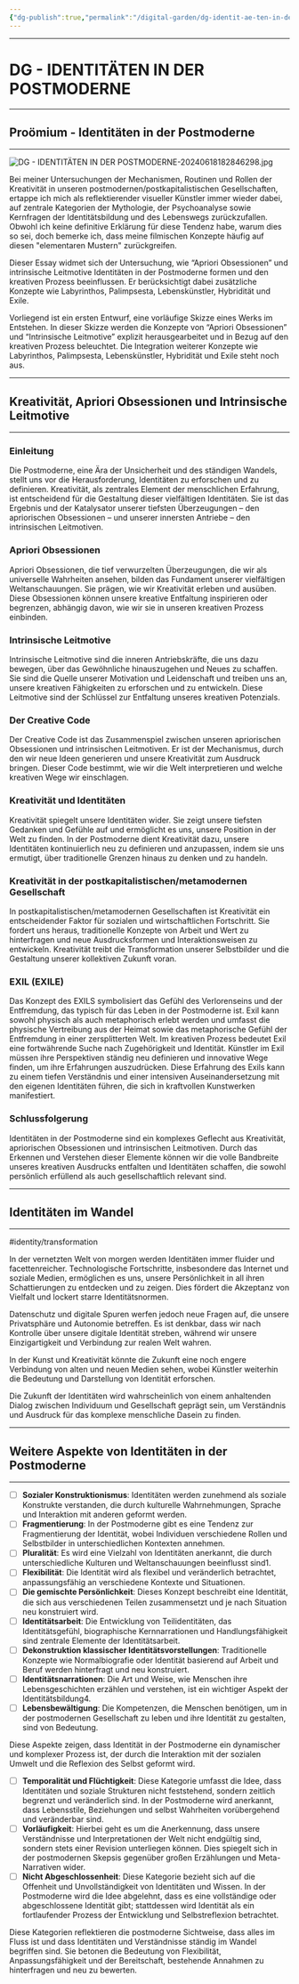 ```yaml
---
{"dg-publish":true,"permalink":"/digital-garden/dg-identit-ae-ten-in-der-postmoderne/","title":"DG - IDENTITÄTEN IN DER POSTMODERNE","tags":["postmodernism","Postmoderne","PaulAuster/identities","DG2024AD07"]}
---
```



----
# DG - IDENTITÄTEN IN DER POSTMODERNE
----
## Proömium - Identitäten in der Postmoderne
---


![DG - IDENTITÄTEN IN DER POSTMODERNE-20240618182846298.jpg](/img/user/999%20attachements/DG%20-%20IDENTIT%C3%84TEN%20IN%20DER%20POSTMODERNE-20240618182846298.jpg)

Bei meiner Untersuchungen der Mechanismen, Routinen und Rollen der Kreativität in unseren postmodernen/postkapitalistischen Gesellschaften, ertappe ich mich als reflektierender visueller Künstler  immer wieder dabei, auf zentrale Kategorien der Mythologie, der Psychoanalyse sowie Kernfragen der Identitätsbildung und des Lebenswegs zurückzufallen. Obwohl ich keine definitive Erklärung für diese Tendenz habe, warum dies so sei, doch bemerke ich, dass meine filmischen Konzepte häufig auf diesen "elementaren Mustern" zurückgreifen.

Dieser Essay widmet sich der Untersuchung, wie “Apriori Obsessionen” und intrinsische Leitmotive Identitäten in der Postmoderne formen und den kreativen Prozess beeinflussen. Er berücksichtigt dabei zusätzliche Konzepte wie Labyrinthos, Palimpsesta, Lebenskünstler, Hybridität und Exile.

Vorliegend ist ein ersten Entwurf, eine vorläufige Skizze eines Werks im Entstehen. In dieser Skizze werden die Konzepte von “Apriori Obsessionen” und “Intrinsische Leitmotive”  explizit herausgearbeitet und in Bezug auf den kreativen Prozess beleuchtet. Die Integration weiterer Konzepte wie Labyrinthos, Palimpsesta, Lebenskünstler, Hybridität und Exile steht noch aus.


---

## Kreativität, Apriori Obsessionen und Intrinsische Leitmotive
---

### Einleitung

Die Postmoderne, eine Ära der Unsicherheit und des ständigen Wandels, stellt uns vor die Herausforderung, Identitäten zu erforschen und zu definieren. Kreativität, als zentrales Element der menschlichen Erfahrung, ist entscheidend für die Gestaltung dieser vielfältigen Identitäten. Sie ist das Ergebnis und der Katalysator unserer tiefsten Überzeugungen – den apriorischen Obsessionen – und unserer innersten Antriebe – den intrinsischen Leitmotiven.

### Apriori Obsessionen

Apriori Obsessionen, die tief verwurzelten Überzeugungen, die wir als universelle Wahrheiten ansehen, bilden das Fundament unserer vielfältigen Weltanschauungen. Sie prägen, wie wir Kreativität erleben und ausüben. Diese Obsessionen können unsere kreative Entfaltung inspirieren oder begrenzen, abhängig davon, wie wir sie in unseren kreativen Prozess einbinden.

### Intrinsische Leitmotive

Intrinsische Leitmotive sind die inneren Antriebskräfte, die uns dazu bewegen, über das Gewöhnliche hinauszugehen und Neues zu schaffen. Sie sind die Quelle unserer Motivation und Leidenschaft und treiben uns an, unsere kreativen Fähigkeiten zu erforschen und zu entwickeln. Diese Leitmotive sind der Schlüssel zur Entfaltung unseres kreativen Potenzials.

### Der Creative Code 

Der Creative Code ist das Zusammenspiel zwischen unseren apriorischen Obsessionen und intrinsischen Leitmotiven. Er ist der Mechanismus, durch den wir neue Ideen generieren und unsere Kreativität zum Ausdruck bringen. Dieser Code bestimmt, wie wir die Welt interpretieren und welche kreativen Wege wir einschlagen.

### Kreativität und Identitäten

Kreativität spiegelt unsere Identitäten wider. Sie zeigt unsere tiefsten Gedanken und Gefühle auf und ermöglicht es uns, unsere Position in der Welt zu finden. In der Postmoderne dient Kreativität dazu, unsere Identitäten kontinuierlich neu zu definieren und anzupassen, indem sie uns ermutigt, über traditionelle Grenzen hinaus zu denken und zu handeln.

### Kreativität in der postkapitalistischen/metamodernen Gesellschaft

In postkapitalistischen/metamodernen Gesellschaften ist Kreativität ein entscheidender Faktor für sozialen und wirtschaftlichen Fortschritt. Sie fordert uns heraus, traditionelle Konzepte von Arbeit und Wert zu hinterfragen und neue Ausdrucksformen und Interaktionsweisen zu entwickeln. Kreativität treibt die Transformation unserer Selbstbilder und die Gestaltung unserer kollektiven Zukunft voran.

### EXIL (EXILE)

Das Konzept des EXILS symbolisiert das Gefühl des Verlorenseins und der Entfremdung, das typisch für das Leben in der Postmoderne ist. Exil kann sowohl physisch als auch metaphorisch erlebt werden und umfasst die physische Vertreibung aus der Heimat sowie das metaphorische Gefühl der Entfremdung in einer zersplitterten Welt. Im kreativen Prozess bedeutet Exil eine fortwährende Suche nach Zugehörigkeit und Identität. Künstler im Exil müssen ihre Perspektiven ständig neu definieren und innovative Wege finden, um ihre Erfahrungen auszudrücken. Diese Erfahrung des Exils kann zu einem tiefen Verständnis und einer intensiven Auseinandersetzung mit den eigenen Identitäten führen, die sich in kraftvollen Kunstwerken manifestiert.

### Schlussfolgerung

Identitäten in der Postmoderne sind ein komplexes Geflecht aus Kreativität, apriorischen Obsessionen und intrinsischen Leitmotiven. Durch das Erkennen und Verstehen dieser Elemente können wir die volle Bandbreite unseres kreativen Ausdrucks entfalten und Identitäten schaffen, die sowohl persönlich erfüllend als auch gesellschaftlich relevant sind.



---


## Identitäten im Wandel
---

#identity/transformation 

In der vernetzten Welt von morgen werden Identitäten immer fluider und facettenreicher. Technologische Fortschritte, insbesondere das Internet und soziale Medien, ermöglichen es uns, unsere Persönlichkeit in all ihren Schattierungen zu entdecken und zu zeigen. Dies fördert die Akzeptanz von Vielfalt und lockert starre Identitätsnormen.

Datenschutz und digitale Spuren werfen jedoch neue Fragen auf, die unsere Privatsphäre und Autonomie betreffen. Es ist denkbar, dass wir nach Kontrolle über unsere digitale Identität streben, während wir unsere Einzigartigkeit und Verbindung zur realen Welt wahren.

In der Kunst und Kreativität könnte die Zukunft eine noch engere Verbindung von alten und neuen Medien sehen, wobei Künstler weiterhin die Bedeutung und Darstellung von Identität erforschen.

Die Zukunft der Identitäten wird wahrscheinlich von einem anhaltenden Dialog zwischen Individuum und Gesellschaft geprägt sein, um Verständnis und Ausdruck für das komplexe menschliche Dasein zu finden.



---
## Weitere Aspekte von Identitäten in der Postmoderne
---

- [ ] **Sozialer Konstruktionismus**: Identitäten werden zunehmend als soziale Konstrukte verstanden, die durch kulturelle Wahrnehmungen, Sprache und Interaktion mit anderen geformt werden.
- [ ] **Fragmentierung**: In der Postmoderne gibt es eine Tendenz zur Fragmentierung der Identität, wobei Individuen verschiedene Rollen und Selbstbilder in unterschiedlichen Kontexten annehmen.
- [ ] **Pluralität**: Es wird eine Vielzahl von Identitäten anerkannt, die durch unterschiedliche Kulturen und Weltanschauungen beeinflusst sind1.
- [ ] **Flexibilität**: Die Identität wird als flexibel und veränderlich betrachtet, anpassungsfähig an verschiedene Kontexte und Situationen.
- [ ] **Die gemischte Persönlichkeit**: Dieses Konzept beschreibt eine Identität, die sich aus verschiedenen Teilen zusammensetzt und je nach Situation neu konstruiert wird.
- [ ] **Identitätsarbeit**: Die Entwicklung von Teilidentitäten, das Identitätsgefühl, biographische Kernnarrationen und Handlungsfähigkeit sind zentrale Elemente der Identitätsarbeit. 
- [ ] **Dekonstruktion klassischer Identitätsvorstellungen**: Traditionelle Konzepte wie Normalbiografie oder Identität basierend auf Arbeit und Beruf werden hinterfragt und neu konstruiert.
- [ ] **Identitätsnarrationen**: Die Art und Weise, wie Menschen ihre Lebensgeschichten erzählen und verstehen, ist ein wichtiger Aspekt der Identitätsbildung4.
- [ ] **Lebensbewältigung**: Die Kompetenzen, die Menschen benötigen, um in der postmodernen Gesellschaft zu leben und ihre Identität zu gestalten, sind von Bedeutung.

Diese Aspekte zeigen, dass Identität in der Postmoderne ein dynamischer und komplexer Prozess ist, der durch die Interaktion mit der sozialen Umwelt und die Reflexion des Selbst geformt wird.


- [ ] **Temporalität und Flüchtigkeit**: Diese Kategorie umfasst die Idee, dass Identitäten und soziale Strukturen nicht feststehend, sondern zeitlich begrenzt und veränderlich sind. In der Postmoderne wird anerkannt, dass Lebensstile, Beziehungen und selbst Wahrheiten vorübergehend und veränderbar sind.
- [ ] **Vorläufigkeit**: Hierbei geht es um die Anerkennung, dass unsere Verständnisse und Interpretationen der Welt nicht endgültig sind, sondern stets einer Revision unterliegen können. Dies spiegelt sich in der postmodernen Skepsis gegenüber großen Erzählungen und Meta-Narrativen wider. 
- [ ] **Nicht Abgeschlossenheit**: Diese Kategorie bezieht sich auf die Offenheit und Unvollständigkeit von Identitäten und Wissen. In der Postmoderne wird die Idee abgelehnt, dass es eine vollständige oder abgeschlossene Identität gibt; stattdessen wird Identität als ein fortlaufender Prozess der Entwicklung und Selbstreflexion betrachtet.

Diese Kategorien reflektieren die postmoderne Sichtweise, dass alles im Fluss ist und dass Identitäten und Verständnisse ständig im Wandel begriffen sind. Sie betonen die Bedeutung von Flexibilität, Anpassungsfähigkeit und der Bereitschaft, bestehende Annahmen zu hinterfragen und neu zu bewerten.